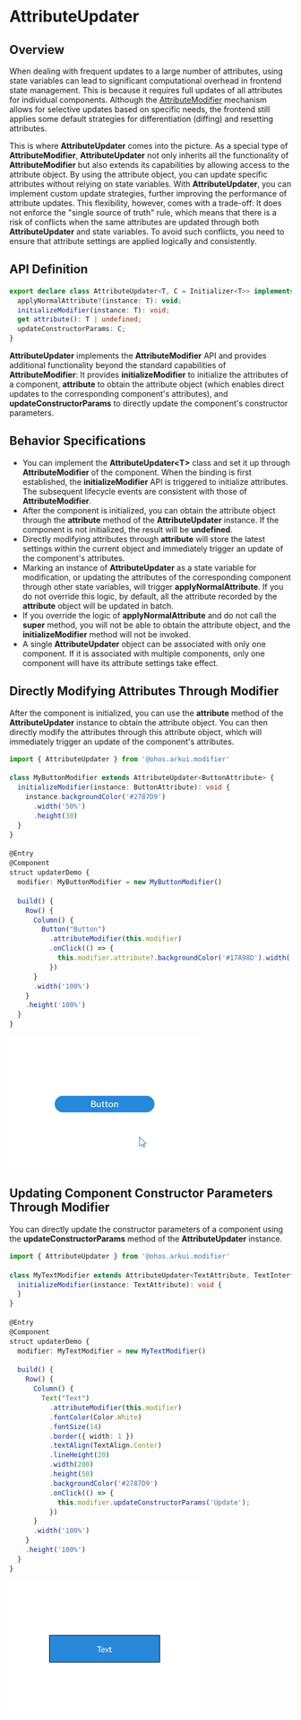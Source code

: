 # AttributeUpdater

## Overview
When dealing with frequent updates to a large number of attributes, using state variables can lead to significant computational overhead in frontend state management. This is because it requires full updates of all attributes for individual components. Although the [AttributeModifier](../reference/apis-arkui/arkui-ts/ts-universal-attributes-attribute-modifier.md) mechanism allows for selective updates based on specific needs, the frontend still applies some default strategies for differentiation (diffing) and resetting attributes.

This is where **AttributeUpdater** comes into the picture. As a special type of **AttributeModifier**, **AttributeUpdater** not only inherits all the functionality of **AttributeModifier** but also extends its capabilities by allowing access to the attribute object. By using the attribute object, you can update specific attributes without relying on state variables. With **AttributeUpdater**, you can implement custom update strategies, further improving the performance of attribute updates. This flexibility, however, comes with a trade-off: It does not enforce the "single source of truth" rule, which means that there is a risk of conflicts when the same attributes are updated through both **AttributeUpdater** and state variables. To avoid such conflicts, you need to ensure that attribute settings are applied logically and consistently.

## API Definition

```ts
export declare class AttributeUpdater<T, C = Initializer<T>> implements AttributeModifier<T> {
  applyNormalAttribute?(instance: T): void;
  initializeModifier(instance: T): void;
  get attribute(): T | undefined;
  updateConstructorParams: C;
}
```

**AttributeUpdater** implements the **AttributeModifier** API and provides additional functionality beyond the standard capabilities of **AttributeModifier**: It provides **initializeModifier** to initialize the attributes of a component, **attribute** to obtain the attribute object (which enables direct updates to the corresponding component's attributes), and **updateConstructorParams** to directly update the component's constructor parameters.

## Behavior Specifications

- You can implement the **AttributeUpdater\<T>** class and set it up through **AttributeModifier** of the component. When the binding is first established, the **initializeModifier** API is triggered to initialize attributes. The subsequent lifecycle events are consistent with those of **AttributeModifier**.
- After the component is initialized, you can obtain the attribute object through the **attribute** method of the **AttributeUpdater** instance. If the component is not initialized, the result will be **undefined**.
- Directly modifying attributes through **attribute** will store the latest settings within the current object and immediately trigger an update of the component's attributes.
- Marking an instance of **AttributeUpdater** as a state variable for modification, or updating the attributes of the corresponding component through other state variables, will trigger **applyNormalAttribute**. If you do not override this logic, by default, all the attribute recorded by the **attribute** object will be updated in batch.
- If you override the logic of **applyNormalAttribute** and do not call the **super** method, you will not be able to obtain the attribute object, and the **initializeModifier** method will not be invoked.
- A single **AttributeUpdater** object can be associated with only one component. If it is associated with multiple components, only one component will have its attribute settings take effect.

## Directly Modifying Attributes Through Modifier

After the component is initialized, you can use the **attribute** method of the **AttributeUpdater** instance to obtain the attribute object. You can then directly modify the attributes through this attribute object, which will immediately trigger an update of the component's attributes.

```ts
import { AttributeUpdater } from '@ohos.arkui.modifier'

class MyButtonModifier extends AttributeUpdater<ButtonAttribute> {
  initializeModifier(instance: ButtonAttribute): void {
    instance.backgroundColor('#2787D9')
      .width('50%')
      .height(30)
  }
}

@Entry
@Component
struct updaterDemo {
  modifier: MyButtonModifier = new MyButtonModifier()

  build() {
    Row() {
      Column() {
        Button("Button")
          .attributeModifier(this.modifier)
          .onClick(() => {
            this.modifier.attribute?.backgroundColor('#17A98D').width('30%')
          })
      }
      .width('100%')
    }
    .height('100%')
  }
}
```
![AttributeUpdater](figures/AttributeUpdater.gif)


## Updating Component Constructor Parameters Through Modifier
You can directly update the constructor parameters of a component using the **updateConstructorParams** method of the **AttributeUpdater** instance.

```ts
import { AttributeUpdater } from '@ohos.arkui.modifier'

class MyTextModifier extends AttributeUpdater<TextAttribute, TextInterface> {
  initializeModifier(instance: TextAttribute): void {
  }
}

@Entry
@Component
struct updaterDemo {
  modifier: MyTextModifier = new MyTextModifier()

  build() {
    Row() {
      Column() {
        Text("Text")
          .attributeModifier(this.modifier)
          .fontColor(Color.White)
          .fontSize(14)
          .border({ width: 1 })
          .textAlign(TextAlign.Center)
          .lineHeight(20)
          .width(200)
          .height(50)
          .backgroundColor('#2787D9')
          .onClick(() => {
            this.modifier.updateConstructorParams('Update');
          })
      }
      .width('100%')
    }
    .height('100%')
  }
}
```
![AttributeUpdater](figures/AttributeUpdater2.gif)
